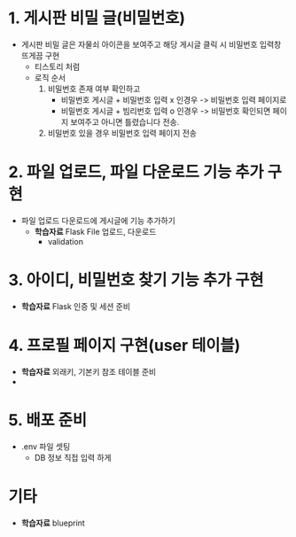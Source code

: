 # 1. 게시판 비밀 글(비밀번호)
- 게시판 비밀 글은 자물쇠 아이콘을 보여주고 해당 게시글 클릭 시 비밀번호 입력창 뜨게끔 구현
    - 티스토리 처럼
    - 로직 순서
        1. 비밀번호 존재 여부 확인하고
            - 비밀번호 게시글 + 비밀번호 입력 x 인경우 -> 비밀번호 입력 페이지로
            - 비밀번호 게시글 + 빔리번호 입력 o 인경우 -> 비밀번호 확인되면 페이지 보여주고 아니면 틀렸습니다 전송.
        2. 비밀번호 있을 경우 비밀번호 입력 페이지 전송
    
# 2. 파일 업로드, 파일 다운로드 기능 추가 구현
- 파일 업로드 다운로드에 게시글에 기능 추가하기
    - **학습자료** Flask File 업로드, 다운로드
        - validation 

# 3. 아이디, 비밀번호 찾기 기능 추가 구현
- **학습자료** Flask 인증 및 세션 준비

# 4. 프로필 페이지 구현(user 테이블)
- **학습자료** 외래키, 기본키 참조 테이블 준비
- 

# 5. 배포 준비
- .env 파일 셋팅
    - DB 정보 직접 입력 하게

# 기타
- **학습자료** blueprint